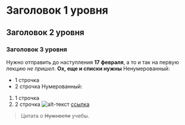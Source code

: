 # Заголовок 1 уровня
## Заголовок 2 уровня
### Заголовок 3 уровня
Нужно отправить до наступления **17 февраля**, а то и так на первую лекцию *не пришел*.
__**Ох, еще и списки нужны**__
Ненумерованный:
- 1 строчка
- 2 строчка
Нумерованный:
1) 1 строчка
2) 2 строчка
![alt-текст](http://simplemarriage.net/wp-content/uploads/2013/10/HELP.jpg "Помогите, нужно вставить изображение")
[ссылка](https://ru.wikipedia.org/wiki/%D0%9F%D0%B0%D0%BD%D0%B8%D0%BA%D0%B0 "Мое состояние")
>Цитата о ~~Нужности~~ учебы.
